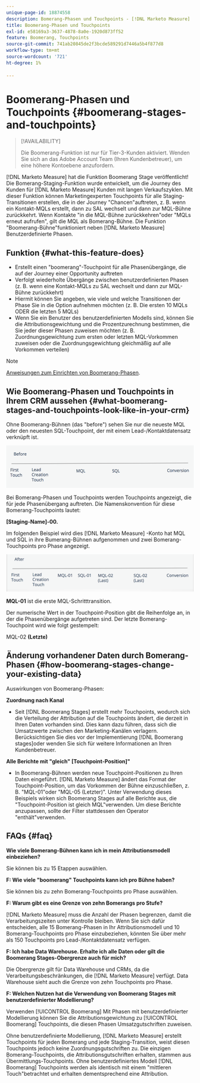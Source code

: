 ```yaml
---
unique-page-id: 18874558
description: Bomerang-Phasen und Touchpoints - [!DNL Marketo Measure]
title: Boomerang-Phasen und Touchpoints
exl-id: e58169a3-3637-4878-8a0e-1920d873ff52
feature: Boomerang, Touchpoints
source-git-commit: 741ab20845de2f3bcde589291d7446a5b4f877d8
workflow-type: tm+mt
source-wordcount: '721'
ht-degree: 1%

---
```


# Boomerang-Phasen und Touchpoints {#boomerang-stages-and-touchpoints}

>[!AVAILABILITY]
>
>Die Boomerang-Funktion ist nur für Tier-3-Kunden aktiviert. Wenden Sie sich an das Adobe Account Team (Ihren Kundenbetreuer), um eine höhere Kontoebene anzufordern.

[!DNL Marketo Measure] hat die Funktion Boomerang Stage veröffentlicht! Die Bomerang-Staging-Funktion wurde entwickelt, um die Journey des Kunden für [!DNL Marketo Measure] Kunden mit langen Verkaufszyklen. Mit dieser Funktion können Marketingexperten Touchpoints für alle Staging-Transitionen erstellen, die in der Journey &quot;Chancen&quot;auftreten, z. B. wenn ein Kontakt-MQLs erstellt, dann zu SAL wechselt und dann zur MQL-Bühne zurückkehrt. Wenn Kontakte &quot;in die MQL-Bühne zurückkehren&quot;oder &quot;MQLs erneut aufrufen&quot;, gilt die MQL als Bomerang-Bühne. Die Funktion &quot;Boomerang-Bühne&quot;funktioniert neben [!DNL Marketo Measure] Benutzerdefinierte Phasen.

## Funktion {#what-this-feature-does}

* Erstellt einen &quot;boomerang&quot;-Touchpoint für alle Phasenübergänge, die auf der Journey einer Opportunity auftreten
* Verfolgt wiederholte Übergänge zwischen benutzerdefinierten Phasen (z. B. wenn eine Kontakt-MQLs zu SAL wechselt und dann zur MQL-Bühne zurückkehrt)
* Hiermit können Sie angeben, wie viele und welche Transitionen der Phase Sie in die Option aufnehmen möchten (z. B. Die ersten 10 MQLs ODER die letzten 5 MQLs)
* Wenn Sie ein Benutzer des benutzerdefinierten Modells sind, können Sie die Attributionsgewichtung und die Prozentzurechnung bestimmen, die Sie jeder dieser Phasen zuweisen möchten (z. B. Zuordnungsgewichtung zum ersten oder letzten MQL-Vorkommen zuweisen oder die Zuordnungsgewichtung gleichmäßig auf alle Vorkommen verteilen)

>[!NOTE]
>
>[Anweisungen zum Einrichten von Boomerang-Phasen](/help/advanced-marketo-measure-features/boomerang/setting-up-boomerang-stages.md).

## Wie Boomerang-Phasen und Touchpoints in Ihrem CRM aussehen {#what-boomerang-stages-and-touchpoints-look-like-in-your-crm}

Ohne Boomerang-Bühnen (das &quot;before&quot;) sehen Sie nur die neueste MQL oder den neuesten SQL-Touchpoint, der mit einem Lead-/Kontaktdatensatz verknüpft ist.

![](assets/1.png)

Bei Bomerang-Phasen und Touchpoints werden Touchpoints angezeigt, die für jede Phasenübergang auftreten. Die Namenskonvention für diese Bomerang-Touchpoints lautet:

**[Staging-Name]-00.**

Im folgenden Beispiel wird dies [!DNL Marketo Measure] -Konto hat MQL und SQL in ihre Bumerang-Bühnen aufgenommen und zwei Bomerang-Touchpoints pro Phase angezeigt.

![](assets/2.png)

**MQL-01** ist die erste MQL-Schritttransition.

Der numerische Wert in der Touchpoint-Position gibt die Reihenfolge an, in der die Phasenübergänge aufgetreten sind. Der letzte Bomerang-Touchpoint wird wie folgt gestempelt:

MQL-02 **(Letzte)**

## Änderung vorhandener Daten durch Bomerang-Phasen {#how-boomerang-stages-change-your-existing-data}

Auswirkungen von Boomerang-Phasen:

**Zuordnung nach Kanal**

* Seit [!DNL Boomerang Stages] erstellt mehr Touchpoints, wodurch sich die Verteilung der Attribution auf die Touchpoints ändert, die derzeit in Ihren Daten vorhanden sind. Dies kann dazu führen, dass sich die Umsatzwerte zwischen den Marketing-Kanälen verlagern. Berücksichtigen Sie dies vor der Implementierung [!DNL Boomerang stages]oder wenden Sie sich für weitere Informationen an Ihren Kundenbetreuer.

**Alle Berichte mit &quot;gleich&quot; [Touchpoint-Position]&quot;**

* In Boomerang-Bühnen werden neue Touchpoint-Positionen zu Ihren Daten eingeführt. [!DNL Marketo Measure] ändert das Format der Touchpoint-Position, um das Vorkommen der Bühne einzuschließen, z. B. &quot;MQL-01&quot;oder &quot;MQL-05 (Letzter)&quot;. Unter Verwendung dieses Beispiels wirken sich Boomerang Stages auf alle Berichte aus, die &quot;Touchpoint-Position ist gleich MQL&quot;verwenden. Um diese Berichte anzupassen, sollte der Filter stattdessen den Operator &quot;enthält&quot;verwenden.

## FAQs {#faq}

**Wie viele Bomerang-Bühnen kann ich in mein Attributionsmodell einbeziehen?**

Sie können bis zu 15 Etappen auswählen.

**F: Wie viele &quot;boomerang&quot; Touchpoints kann ich pro Bühne haben?**

Sie können bis zu zehn Bomerang-Touchpoints pro Phase auswählen.

**F: Warum gibt es eine Grenze von zehn Bomerangs pro Stufe?**

[!DNL Marketo Measure] muss die Anzahl der Phasen begrenzen, damit die Verarbeitungszeiten unter Kontrolle bleiben. Wenn Sie sich dafür entscheiden, alle 15 Bomerang-Phasen in Ihr Attributionsmodell und 10 Bomerang-Touchpoints pro Phase einzubeziehen, könnten Sie über mehr als 150 Touchpoints pro Lead-/Kontaktdatensatz verfügen.

**F: Ich habe Data Warehouse. Erhalte ich alle Daten oder gilt die Boomerang Stages-Obergrenze auch für mich?**

Die Obergrenze gilt für Data Warehouse und CRMs, da die Verarbeitungsbeschränkungen, die [!DNL Marketo Measure] verfügt. Data Warehouse sieht auch die Grenze von zehn Touchpoints pro Phase.

**F: Welchen Nutzen hat die Verwendung von Boomerang Stages mit benutzerdefinierter Modellierung?**

Verwenden [!UICONTROL Boomerang] Mit Phasen mit benutzerdefinierter Modellierung können Sie die Attributionsgewichtung zu [!UICONTROL Boomerang] Touchpoints, die diesen Phasen Umsatzgutschriften zuweisen.

Ohne benutzerdefinierte Modellierung, [!DNL Marketo Measure] erstellt Touchpoints für jeden Bomerang und jede Staging-Transition, weist diesen Touchpoints jedoch keine Zuordnungsgutschriften zu. Die einzigen Bomerang-Touchpoints, die Attributionsgutschriften erhalten, stammen aus Übermittlungs-Touchpoints. Ohne benutzerdefiniertes Modell [!DNL Boomerang] Touchpoints werden als identisch mit einem &quot;mittleren Touch&quot;betrachtet und erhalten dementsprechend eine Attribution.
